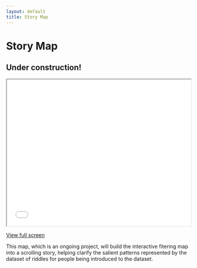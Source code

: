 ```yaml
---
layout: default
title: Story Map
---
```

# Story Map
## Under construction!

<iframe src="visualizations/story.html"
        width="100%" height="400px">
</iframe>
<p><a href="visualizations/story" target="_blank">View full screen</a></p>

This map, which is an ongoing project, will build the interactive fitering map into a scrolling story, helping clarify the salient patterns represented by the dataset of riddles for people being introduced to the dataset.
